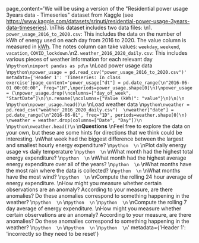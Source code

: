 page_content='We will be using a version of the "Residential power usage 3years data - Timeseries" dataset from Kaggle (see https://www.kaggle.com/datasets/srinuti/residential-power-usage-3years-data-timeseries).  \nThis dataset includes two data files:  \n1. `power_usage_2016_to_2020.csv`: This includes the data on the number of kWh of energy used on each day from 2016 to 2020. The value column is measured in [kWh](https://en.wikipedia.org/wiki/Kilowatt-hour). The notes column can take values: `weekday`, `weekend`, `vacation`, `COVID_lockdown`.\n2. `weather_2016_2020_daily.csv`: This includes various pieces of weather information for each relevant day  \n```python\nimport pandas as pd\n```  \nLoad power usage data  \n```python\npower_usage = pd.read_csv("power_usage_2016_to_2020.csv")' metadata={'Header 1': 'Timeseries: In class exercise'}page_content='power_usage["dt"] = pd.date_range(\n"2016-06-01 00:00:00", freq="1H",\nperiods=power_usage.shape[0]\n)\npower_usage = (\npower_usage.drop(\ncolumns=["day_of_week", "StartDate"]\n)\n.rename(\ncolumns={"Value (kWh)": "value"}\n)\n)\n```  \n```python\npower_usage.head()\n```  \nLoad weather data  \n```python\nweather = pd.read_csv("weather_2016_2020_daily.csv")  \nweather["date"] = pd.date_range(\n"2016-06-01", freq="1D", periods=weather.shape[0]\n)  \nweather = weather.drop(columns=["Date", "Day"])\n```  \n```python\nweather.head()\n```  \n**Questions**  \nFeel free to explore the data on your own, but these are some hints for directions that we think could be interesting.  \nWhat week had the biggest difference between the largest and smallest hourly energy expenditure?  \n```python  \n```  \nPlot daily energy usage vs daily temperature  \n```python  \n```  \nWhat month had the highest total energy expenditure?  \n```python  \n```  \nWhat month had the highest average energy expenditure over all of the years?  \n```python  \n```  \nWhat months have the most rain where the data is collected?  \n```python  \n```  \nWhat months have the most wind?  \n```python  \n```  \nCompute the rolling 24 hour average of energy expenditure.  \nHow might you measure whether certain observations are an anomaly? According to your measure, are there anomalies? Do these anomalies correspond to something happening in the weather?  \n```python  \n```  \n```python  \n```  \n```python  \n```  \nCompute the rolling 7 day average of energy expenditure.  \nHow might you measure whether certain observations are an anomaly? According to your measure, are there anomalies? Do these anomalies correspond to something happening in the weather?  \n```python  \n```  \n```python  \n```  \n```python  \n```' metadata={'Header 1': 'incorrectly so they need to be reset'}